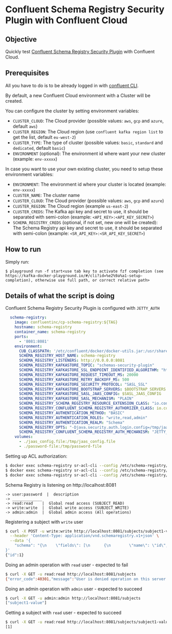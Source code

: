 # Confluent Schema Registry Security Plugin with Confluent Cloud

## Objective

Quickly test [Confluent Schema Registry Security Plugin](https://docs.confluent.io/current/confluent-security-plugins/schema-registry/introduction.html#sr-security-plugin) with Confluent Cloud.

## Prerequisites

All you have to do is to be already logged in with [confluent CLI](https://docs.confluent.io/confluent-cli/current/overview.html#confluent-cli-overview).

By default, a new Confluent Cloud environment with a Cluster will be created.

You can configure the cluster by setting environment variables:

* `CLUSTER_CLOUD`: The Cloud provider (possible values: `aws`, `gcp` and `azure`, default `aws`)
* `CLUSTER_REGION`: The Cloud region (use `confluent kafka region list` to get the list, default `eu-west-2`)
* `CLUSTER_TYPE`: The type of cluster (possible values: `basic`, `standard` and `dedicated`, default `basic`)
* `ENVIRONMENT` (optional): The environment id where want your new cluster (example: `env-xxxxx`) 

In case you want to use your own existing cluster, you need to setup these environment variables:

* `ENVIRONMENT`: The environment id where your cluster is located (example: `env-xxxxx`) 
* `CLUSTER_NAME`: The cluster name
* `CLUSTER_CLOUD`: The Cloud provider (possible values: `aws`, `gcp` and `azure`)
* `CLUSTER_REGION`: The Cloud region (example `us-east-2`)
* `CLUSTER_CREDS`: The Kafka api key and secret to use, it should be separated with semi-colon (example: `<API_KEY>:<API_KEY_SECRET>`)
* `SCHEMA_REGISTRY_CREDS` (optional, if not set, new one will be created): The Schema Registry api key and secret to use, it should be separated with semi-colon (example: `<SR_API_KEY>:<SR_API_KEY_SECRET>`)

## How to run


Simply run:

```
$ playground run -f start<use tab key to activate fzf completion (see https://kafka-docker-playground.io/#/cli?id=%e2%9a%a1-setup-completion), otherwise use full path, or correct relative path>
```

## Details of what the script is doing


Confluent Schema Registry Security Plugin is configured with `JETTY_AUTH`

```yml
  schema-registry:
    image: confluentinc/cp-schema-registry:${TAG}
    hostname: schema-registry
    container_name: schema-registry
    ports:
      - '8081:8081'
    environment:
      CUB_CLASSPATH: '/etc/confluent/docker/docker-utils.jar:/usr/share/java/cp-base-new/*:/usr/share/java/confluent-security/schema-registry/*:/usr/share/java/schema-registry/*'
      SCHEMA_REGISTRY_HOST_NAME: schema-registry
      SCHEMA_REGISTRY_LISTENERS: http://0.0.0.0:8081
      SCHEMA_REGISTRY_KAFKASTORE_TOPIC: "schemas-security-plugin"
      SCHEMA_REGISTRY_KAFKASTORE_SSL_ENDPOINT_IDENTIFIED_ALGORITHM: "https"
      SCHEMA_REGISTRY_KAFKASTORE_REQUEST_TIMEOUT_MS: 20000
      SCHEMA_REGISTRY_KAFKASTORE_RETRY_BACKOFF_MS: 500
      SCHEMA_REGISTRY_KAFKASTORE_SECURITY_PROTOCOL: "SASL_SSL"
      SCHEMA_REGISTRY_KAFKASTORE_BOOTSTRAP_SERVERS: $BOOTSTRAP_SERVERS
      SCHEMA_REGISTRY_KAFKASTORE_SASL_JAAS_CONFIG: $SASL_JAAS_CONFIG
      SCHEMA_REGISTRY_KAFKASTORE_SASL_MECHANISM: "PLAIN"
      SCHEMA_REGISTRY_SCHEMA_REGISTRY_RESOURCE_EXTENSION_CLASS: "io.confluent.kafka.schemaregistry.security.SchemaRegistrySecurityResourceExtension"
      SCHEMA_REGISTRY_CONFLUENT_SCHEMA_REGISTRY_AUTHORIZER_CLASS: io.confluent.kafka.schemaregistry.security.authorizer.schemaregistryacl.SchemaRegistryAclAuthorizer
      SCHEMA_REGISTRY_AUTHENTICATION_METHOD: "BASIC"
      SCHEMA_REGISTRY_AUTHENTICATION_ROLES: "write,read,admin"
      SCHEMA_REGISTRY_AUTHENTICATION_REALM: "Schema"
      SCHEMA_REGISTRY_OPTS: "-Djava.security.auth.login.config=/tmp/jaas_config.file"
      SCHEMA_REGISTRY_CONFLUENT_SCHEMA_REGISTRY_AUTH_MECHANISM: "JETTY_AUTH"
    volumes:
      - ./jaas_config.file:/tmp/jaas_config.file
      - ./password-file:/tmp/password-file
```

Setting up ACL authorization:

```bash
$ docker exec schema-registry sr-acl-cli --config /etc/schema-registry/schema-registry.properties --add -s '*' -p read -o SUBJECT_READ
$ docker exec schema-registry sr-acl-cli --config /etc/schema-registry/schema-registry.properties --add -s '*' -p write -o SUBJECT_WRITE
$ docker exec schema-registry sr-acl-cli --config /etc/schema-registry/schema-registry.properties --add -s '*' -p admin -o '*'
```

Schema Registry is listening on http://localhost:8081

```
-> user:password  |  description
-> _____________
-> read:read    |  Global read access (SUBJECT_READ)
-> write:write  |  Global write access (SUBJECT_WRITE)
-> admin:admin  |  Global admin access (All operations)
```

Registering a subject with `write` user

```bash
$ curl -X POST -u write:write http://localhost:8081/subjects/subject1-value/versions \
  --header 'Content-Type: application/vnd.schemaregistry.v1+json' \
  --data '{
    "schema": "{\n    \"fields\": [\n      {\n        \"name\": \"id\",\n        \"type\": \"long\"\n      },\n      {\n        \"default\": null,\n        \"name\": \"first_name\",\n        \"type\": [\n          \"null\",\n          \"string\"\n        ]\n      },\n      {\n        \"default\": null,\n        \"name\": \"last_name\",\n        \"type\": [\n          \"null\",\n          \"string\"\n        ]\n      },\n      {\n        \"default\": null,\n        \"name\": \"email\",\n        \"type\": [\n          \"null\",\n          \"string\"\n        ]\n      },\n      {\n        \"default\": null,\n        \"name\": \"gender\",\n        \"type\": [\n          \"null\",\n          \"string\"\n        ]\n      },\n      {\n        \"default\": null,\n        \"name\": \"ip_address\",\n        \"type\": [\n          \"null\",\n          \"string\"\n        ]\n      },\n      {\n        \"default\": null,\n        \"name\": \"last_login\",\n        \"type\": [\n          \"null\",\n          \"string\"\n        ]\n      },\n      {\n        \"default\": null,\n        \"name\": \"account_balance\",\n        \"type\": [\n          \"null\",\n          {\n            \"logicalType\": \"decimal\",\n            \"precision\": 64,\n            \"scale\": 2,\n            \"type\": \"bytes\"\n          }\n        ]\n      },\n      {\n        \"default\": null,\n        \"name\": \"country\",\n        \"type\": [\n          \"null\",\n          \"string\"\n        ]\n      },\n      {\n        \"default\": null,\n        \"name\": \"favorite_color\",\n        \"type\": [\n          \"null\",\n          \"string\"\n        ]\n      }\n    ],\n    \"name\": \"User\",\n    \"namespace\": \"com.example.users\",\n    \"type\": \"record\"\n  }"
}'
{"id":1}
```

Doing an admin operation with `read` user - expected to fail

```bash
$ curl -X GET -u read:read http://localhost:8081/subjects
{"error_code":40301,"message":"User is denied operation on this server."}
```

Doing an admin operation with `admin` user - expected to succeed

```bash
$ curl -X GET -u admin:admin http://localhost:8081/subjects
["subject1-value"]
```

Getting a subject with `read` user - expected to succeed

```bash
$ curl -X GET -u read:read http://localhost:8081/subjects/subject1-value/versions
[1]
```